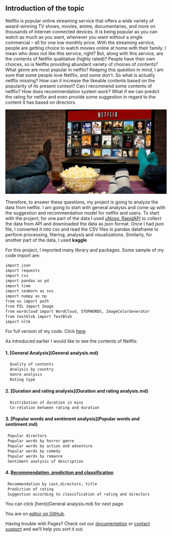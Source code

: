 ## Introduction of the topic


Netflix is popular online streaming service that offers a wide variety of award-winning TV shows, movies, anime, documentaries, and more on thousands of internet-connected devices. It is being popular as you can watch as much as you want, whenever you want without a single commercial – all for one low monthly price. With the streaming service, people are getting choice to watch movies online at home with their family. I mean who does not like this service, right? But, along with this service, are the contents of Netflix qualitative (highly rated)? People have their own choices, so is Netflix providing abundant variety of choices of contents? What genre are most popular in netflix? Keeping this question in mind, I am sure that some people love Netflix, and some don't. So what is actually netflix missing? How can it increase the likeable contents based on the popularity of its present context? Can I recommend some contents of netflix? How does recommendation system work? What if we can predict the rating for netflix and even provide some suggestion in regard to the content it has based on directors.

![Image](netflix.jpg)

Therefore, to answer these questions, my project is going to analyze the data from netflix. I am going to start with general analysis and come up with the suggestion and recommendation model for netflix and users. To start with the project, for one part of the data  I used [uNogs: RapidAPI](https://rapidapi.com/marketplace) to collect the data from API and downloaded the data as json format. Once I had json file, I converted it into csv and read the CSV files in pandas dataframe to perform processing, fitering, analysis and visualizations. Similarly, for another part of the data, I used **kaggle** 

For this project, I imported many library and packages. Some sample of my code import are:
```
import json
import requests
import csv
import pandas as pd
import time
import seaborn as sns
import numpy as np
from os import path
from PIL import Image
from wordcloud import WordCloud, STOPWORDS, ImageColorGenerator
from textblob import TextBlob
import nltk
```
For full version of my code. Click [here](https://github.com/ujjoli/Netflix-analysis-and-suggestion/blob/gh-pages/Individual%20Project%2003-Copy1.ipynb)

As introduced earlier I would like to see the contents of Netflix. 
#### 1. [General Analysis](General analysis.md)

      Quality of contents
      Analysis by country
      Genre analysis
      Rating type
    

#### 2. [Duration and rating analysis](Duration and rating analysis.md)
      
      Distribution of duration in mins
      Co-relation between rating and duration


#### 3. [Popular words and sentiment analysis](Popular words and sentiment.md)

     Popular directors
     Popular words by horror genre
     Popular words by action and adventure
     Popular words by comedy
     Popular words by romance
     Sentiment analysis of description
    
    
#### 4. [Recommendation, prediction and classification](Recommendations.md)

     Recommendation by cast,directors, title
     Prediction of rating
     Suggestion according to classification of rating and directors

You can click [here](General analysis.md) for next page.

You are on [editor on GitHub](https://github.com/ujjoli/third-individual-project/edit/gh-pages/index.md).


Having trouble with Pages? Check out our [documentation](https://docs.github.com/categories/github-pages-basics/) or [contact support](https://github.com/contact) and we’ll help you sort it out.
